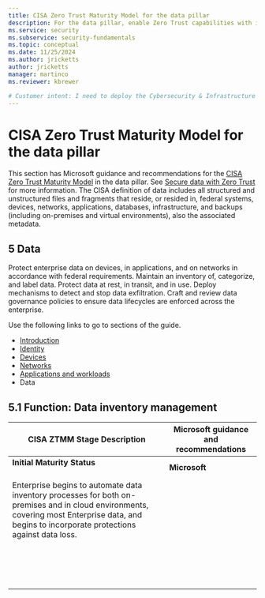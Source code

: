 ```yaml
---
title: CISA Zero Trust Maturity Model for the data pillar
description: For the data pillar, enable Zero Trust capabilities with integrated security tools for a secure and resilient cybersecurity framework. 
ms.service: security
ms.subservice: security-fundamentals
ms.topic: conceptual
ms.date: 11/25/2024
ms.author: jricketts
author: jricketts
manager: martinco
ms.reviewer: kbrewer

# Customer intent: I need to deploy the Cybersecurity & Infrastructure Security Agency (CISA) Zero Trust Maturity Model, and then configure security capabilities. My goal is to achieve the Maturity Model.
---
```


# CISA Zero Trust Maturity Model for the data pillar

This section has Microsoft guidance and recommendations for the [CISA Zero Trust Maturity Model](https://www.cisa.gov/zero-trust-maturity-model) in the data pillar. See [Secure data with Zero Trust](/security/zero-trust/deploy/data) for more information. The CISA definition of data includes all structured and unstructured files and fragments that reside, or resided in, federal systems, devices, networks, applications, databases, infrastructure, and backups (including on-premises and virtual environments), also the associated metadata.  

## 5 Data

Protect enterprise data on devices, in applications, and on networks in accordance with federal requirements. Maintain an inventory of, categorize, and label data. Protect data at rest, in transit, and in use. Deploy mechanisms to detect and stop data exfiltration. Craft and review data governance policies to ensure data lifecycles are enforced across the enterprise. 

Use the following links to go to sections of the guide.

* [Introduction](cisa-zero-trust-maturity-model-intro.md)
* [Identity](cisa-zero-trust-maturity-model-identity.md)
* [Devices](cisa-zero-trust-maturity-model-devices.md)
* [Networks](cisa-zero-trust-maturity-model-networks.md)
* [Applications and workloads](cisa-zero-trust-maturity-model-apps.md)
* Data

## 5.1 Function: Data inventory management

|**CISA ZTMM Stage Description**|**Microsoft guidance and recommendations**|
|---|--|
|**Initial Maturity Status**</br></br>|**Microsoft**</br>|
|Enterprise begins to automate data inventory processes for both on-premises and in cloud environments, covering most Enterprise data, and begins to incorporate protections against data loss. ||
|||
|||
|||
|||
|||
|||
|||
|||
|||
|||
|||
|||
|||
|||
|||
|||
